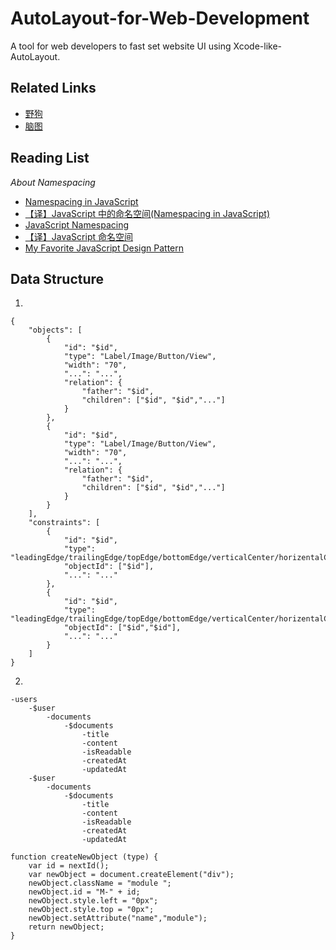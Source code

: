 # AutoLayout-for-Web-Development
A tool for web developers to fast set website UI using Xcode-like-AutoLayout.


## Related Links

- [野狗](https://www.wilddog.com/)
- [脑图](http://naotu.baidu.com/file/0df7e13496239b2a408d2c39e34529bb?token=074797cde5554e91)


## Reading List

*About Namespacing*
- [Namespacing in JavaScript](https://javascriptweblog.wordpress.com/2010/12/07/namespacing-in-javascript/)
- [【译】JavaScript 中的命名空间(Namespacing in JavaScript)](http://chengkang.me/2016/06/21/Namespacing%20in%20JavaScript/)
- [JavaScript Namespacing](http://peter.michaux.ca/articles/javascript-namespacing)
- [【译】JavaScript 命名空间](http://chengkang.me/2016/06/28/javascript-namespace-by-michaux/)
- [My Favorite JavaScript Design Pattern](https://www.sitepoint.com/my-favorite-javascript-design-pattern/)


## Data Structure
1. 
```
{
	"objects": [
		{
			"id": "$id",
			"type": "Label/Image/Button/View",
			"width": "70",
			"...": "...",
			"relation": {
				"father": "$id",
				"children": ["$id", "$id","..."]
			}
		},
		{
			"id": "$id",
			"type": "Label/Image/Button/View",
			"width": "70",
			"...": "...",
			"relation": {
				"father": "$id",
				"children": ["$id", "$id","..."]
			}
		}
	],
	"constraints": [
		{
			"id": "$id",
			"type": "leadingEdge/trailingEdge/topEdge/bottomEdge/verticalCenter/horizentalCenter",
			"objectId": ["$id"],
			"...": "..."
		},
		{
			"id": "$id",
			"type": "leadingEdge/trailingEdge/topEdge/bottomEdge/verticalCenter/horizentalCenter",
			"objectId": ["$id","$id"],
			"...": "..."
		}
	]
}
```

2. 
```
-users
	-$user
		-documents
			-$documents
				-title
				-content
				-isReadable
				-createdAt
				-updatedAt
	-$user
		-documents
			-$documents
				-title
				-content
				-isReadable
				-createdAt
				-updatedAt
```


```
function createNewObject (type) {
	var id = nextId();
	var newObject = document.createElement("div");
	newObject.className = "module ";
	newObject.id = "M-" + id; 
	newObject.style.left = "0px";
	newObject.style.top = "0px";
	newObject.setAttribute("name","module");
	return newObject;
}
```
